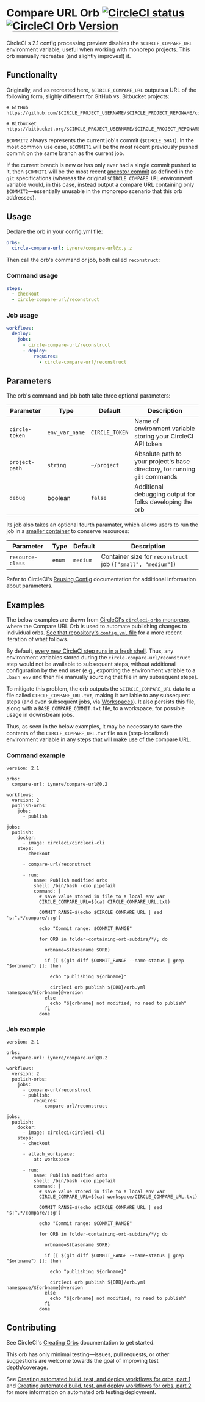 # Compare URL Orb [![CircleCI status](https://circleci.com/gh/iynere/compare-url.svg "CircleCI status")](https://circleci.com/gh/iynere/compare-url) [![CircleCI Orb Version](https://img.shields.io/badge/endpoint.svg?url=https://badges.circleci.io/orb/iynere/compare-url)](https://circleci.com/orbs/registry/orb/iynere/compare-url)
CircleCI's 2.1 config processing preview disables the `$CIRCLE_COMPARE_URL` environment variable, useful when working with monorepo projects. This orb manually recreates (and slightly improves!) it.

## Functionality
Originally, and as recreated here, `$CIRCLE_COMPARE_URL` outputs a URL of the following form, slighly different for GitHub vs. Bitbucket projects:

```
# GitHub
https://github.com/$CIRCLE_PROJECT_USERNAME/$CIRCLE_PROJECT_REPONAME/compare/$COMMIT1...$COMMIT2

# Bitbucket
https://bitbucket.org/$CIRCLE_PROJECT_USERNAME/$CIRCLE_PROJECT_REPONAME/branches/compare/$COMMIT1...$COMMIT2
```

`$COMMIT2` always represents the current job's commit (`$CIRCLE_SHA1`). In the most common use case, `$COMMIT1` will be the most recent previously pushed commit on the same branch as the current job.

If the current branch is new or has only ever had a single commit pushed to it, then `$COMMIT1` will be the most recent [ancestor commit](https://git-scm.com/docs/git-merge-base) as defined in the `git` specifications (whereas the original `$CIRCLE_COMPARE_URL` environment variable would, in this case, instead output a compare URL containing only `$COMMIT2`—essentially unusable in the monorepo scenario that this orb addresses).

##  Usage
Declare the orb in your config.yml file:

```yaml
orbs:
  circle-compare-url: iynere/compare-url@x.y.z
```

Then call the orb's command or job, both called `reconstruct`:

### Command usage
```yaml
steps:
  - checkout
  - circle-compare-url/reconstruct
```

### Job usage
```yaml
workflows:
  deploy:
    jobs:
      - circle-compare-url/reconstruct
      - deploy:
          requires:
            - circle-compare-url/reconstruct
```



## Parameters
The orb's command and job both take three optional parameters:

| Parameter | Type | Default | Description |
|-----------|------|---------|-------------|
| `circle-token` | `env_var_name` | `CIRCLE_TOKEN` | Name of environment variable storing your CircleCI API token |
| `project-path` | `string` | `~/project` | Absolute path to your project's base directory, for running `git` commands |
| `debug` | boolean | `false` | Additional debugging output for folks developing the orb |

Its job also takes an optional fourth paramater, which allows users to run the job in a [smaller container](https://circleci.com/docs/2.0/configuration-reference/#resource_class) to conserve resources:

| Parameter | Type | Default | Description |
|-----------|------|---------|-------------|
| `resource-class` | `enum` | `medium` | Container size for `reconstruct` job (`["small", "medium"]`)

Refer to CircleCI's [Reusing Config](https://circleci.com/docs/2.0/reusing-config/#using-the-parameters-declaration) documentation for additional information about parameters.

## Examples
The below examples are drawn from [CircleCI's `circleci-orbs` monorepo](https://github.com/CircleCI-Public/circleci-orbs), where the Compare URL Orb is used to automate publishing changes to individual orbs. [See that repository's `config.yml` file](https://github.com/CircleCI-Public/circleci-orbs/blob/master/.circleci/config.yml) for a more recent iteration of what follows.

By default, [every new CircleCI step runs in a fresh shell](https://circleci.com/docs/2.0/configuration-reference/#run). Thus, any environment variables stored during the `circle-compare-url/reconstruct` step would not be available to subsequent steps, without additional configuration by the end user (e.g., exporting the environment variable to a `.bash_env` and then file manually sourcing that file in any subsequent steps).

To mitigate this problem, the orb outputs the `$CIRCLE_COMPARE_URL` data to a file called `CIRCLE_COMPARE_URL.txt`, making it available to any subsequent steps (and even subsequent jobs, via [Workspaces](https://circleci.com/docs/2.0/workflows/#using-workspaces-to-share-data-among-jobs)). It also persists this file, along with a `BASE_COMPARE_COMMIT.txt` file, to a workspace, for possible usage in downstream jobs.

Thus, as seen in the below examples, it may be necessary to save the contents of the `CIRCLE_COMPARE_URL.txt` file as a (step-localized) environment variable in any steps that will make use of the compare URL.

### Command example
```
version: 2.1

orbs:
  compare-url: iynere/compare-url@0.2

workflows:
  version: 2
  publish-orbs:
    jobs:
      - publish

jobs:
  publish:
    docker:
      - image: circleci/circleci-cli
    steps:
      - checkout

      - compare-url/reconstruct

      - run:
          name: Publish modified orbs
          shell: /bin/bash -exo pipefail
          command: |
            # save value stored in file to a local env var
            CIRCLE_COMPARE_URL=$(cat CIRCLE_COMPARE_URL.txt)

            COMMIT_RANGE=$(echo $CIRCLE_COMPARE_URL | sed 's:^.*/compare/::g')

            echo "Commit range: $COMMIT_RANGE"

            for ORB in folder-containing-orb-subdirs/*/; do

              orbname=$(basename $ORB)

              if [[ $(git diff $COMMIT_RANGE --name-status | grep "$orbname") ]]; then

                echo "publishing ${orbname}"

                circleci orb publish ${ORB}/orb.yml namespace/${orbname}@version
              else
                echo "${orbname} not modified; no need to publish"
              fi
            done
```

### Job example
```
version: 2.1

orbs:
  compare-url: iynere/compare-url@0.2

workflows:
  version: 2
  publish-orbs:
    jobs:
      - compare-url/reconstruct
      - publish:
          requires:
            - compare-url/reconstruct

jobs:
  publish:
    docker:
      - image: circleci/circleci-cli
    steps:
      - checkout

      - attach_workspace:
          at: workspace

      - run:
          name: Publish modified orbs
          shell: /bin/bash -exo pipefail
          command: |
            # save value stored in file to a local env var
            CIRCLE_COMPARE_URL=$(cat workspace/CIRCLE_COMPARE_URL.txt)

            COMMIT_RANGE=$(echo $CIRCLE_COMPARE_URL | sed 's:^.*/compare/::g')

            echo "Commit range: $COMMIT_RANGE"

            for ORB in folder-containing-orb-subdirs/*/; do

              orbname=$(basename $ORB)

              if [[ $(git diff $COMMIT_RANGE --name-status | grep "$orbname") ]]; then

                echo "publishing ${orbname}"

                circleci orb publish ${ORB}/orb.yml namespace/${orbname}@version
              else
                echo "${orbname} not modified; no need to publish"
              fi
            done
```

## Contributing
See CircleCI's [Creating Orbs](https://circleci.com/docs/2.0/creating-orbs/) documentation to get started.

This orb has only minimal testing—issues, pull requests, or other suggestions are welcome towards the goal of improving test depth/coverage.

See [Creating automated build, test, and deploy workflows for orbs, part 1](https://circleci.com/blog/creating-automated-build-test-and-deploy-workflows-for-orbs/) and [
Creating automated build, test, and deploy workflows for orbs, part 2](https://circleci.com/blog/creating-automated-build-test-and-deploy-workflows-for-orbs-part-2/) for more information on automated orb testing/deployment.
